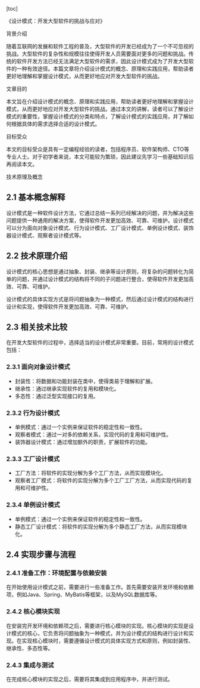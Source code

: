 
[toc]                    
                
                
《设计模式：开发大型软件的挑战与应对》

背景介绍

随着互联网的发展和软件工程的普及，大型软件的开发已经成为了一个不可忽视的挑战。大型软件的复杂性和规模往往使得开发人员需要面对更多的问题和挑战。传统的软件开发方法已经无法满足大型软件的需求，因此设计模式成为了开发大型软件的一种有效途径。本篇文章将介绍设计模式的概念、原理和实践应用，帮助读者更好地理解和掌握设计模式，从而更好地应对开发大型软件的挑战。

文章目的

本文旨在介绍设计模式的概念、原理和实践应用，帮助读者更好地理解和掌握设计模式，从而更好地应对开发大型软件的挑战。通过本文的讲解，读者可以了解设计模式的重要性，掌握设计模式的分类和特点，了解设计模式的实践应用，并了解如何根据具体的需求选择合适的设计模式。

目标受众

本文的目标受众是具有一定编程经验的读者，包括程序员、软件架构师、CTO等专业人士。对于初学者来说，本文可能较为繁琐，因此建议先学习一些基础知识后再阅读本文。

技术原理及概念

## 2.1 基本概念解释

设计模式是一种软件设计方法，它通过总结一系列已经解决的问题，并为解决这些问题提供一种通用的解决方案，使得软件开发更加高效、可靠、可维护。设计模式可以分为面向对象设计模式、行为设计模式、工厂设计模式、单例设计模式、装饰器设计模式、观察者设计模式等。

## 2.2 技术原理介绍

设计模式的核心思想是通过抽象、封装、继承等设计原则，将复杂的问题转化为简单的问题，并通过设计模式的结构将不同的子问题进行整合，使得软件开发更加高效、可靠、可维护。

设计模式的具体实现方式是将问题抽象为一种模式，然后通过设计模式的结构进行设计和实现，使得软件开发更加高效、可靠、可维护。

## 2.3 相关技术比较

在开发大型软件的过程中，选择适当的设计模式非常重要。目前，常用的设计模式包括：

### 2.3.1 面向对象设计模式

- 封装性：将数据和功能封装在类中，使得类易于理解和扩展。
- 继承性：通过继承实现软件的复用和模块化。
- 多态性：通过泛型实现接口的复用。

### 2.3.2 行为设计模式

- 单例模式：通过一个实例来保证软件的稳定性和一致性。
- 观察者模式：通过一对多的依赖关系，实现代码的复用和可维护性。
- 装饰器设计模式：通过增加额外的职责，扩展软件的功能。

### 2.3.3 工厂设计模式

- 工厂方法：将软件的实现分解为多个工厂方法，从而实现模块化。
- 观察者工厂模式：将软件的实现分解为多个工厂工厂方法，从而实现代码的复用和可维护性。

### 2.3.4 单例设计模式

- 单例模式：通过一个实例来保证软件的稳定性和一致性。
- 静态工厂设计模式：将软件的实现分解为多个静态工厂方法，从而实现模块化。

## 2.4 实现步骤与流程

### 2.4.1 准备工作：环境配置与依赖安装

在开始使用设计模式之前，需要进行一些准备工作。首先需要安装开发环境和依赖项，例如Java、Spring、MyBatis等框架，以及MySQL数据库等。

### 2.4.2 核心模块实现

在安装完开发环境和依赖项之后，需要进行核心模块的实现。核心模块的实现是设计模式的核心，它负责将问题抽象为一种模式，并为设计模式的结构进行设计和实现。在实现核心模块时，需要遵循设计模式的具体实现方式和原则，例如封装性、继承性、多态性等。

### 2.4.3 集成与测试

在完成核心模块的实现之后，需要将其集成到应用程序中，并进行测试。

